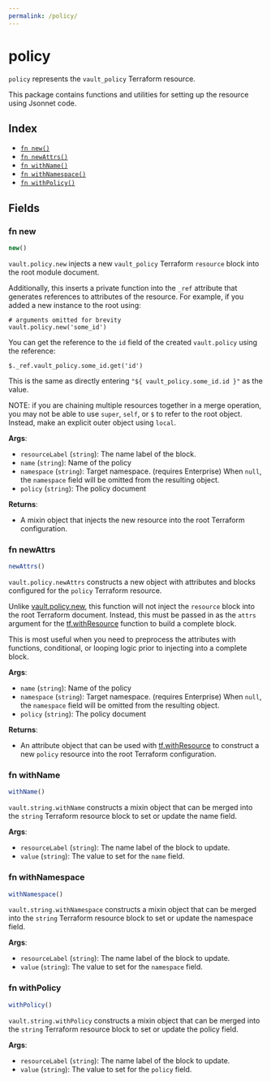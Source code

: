 ```yaml
---
permalink: /policy/
---
```


# policy

`policy` represents the `vault_policy` Terraform resource.



This package contains functions and utilities for setting up the resource using Jsonnet code.


## Index

* [`fn new()`](#fn-new)
* [`fn newAttrs()`](#fn-newattrs)
* [`fn withName()`](#fn-withname)
* [`fn withNamespace()`](#fn-withnamespace)
* [`fn withPolicy()`](#fn-withpolicy)

## Fields

### fn new

```ts
new()
```


`vault.policy.new` injects a new `vault_policy` Terraform `resource`
block into the root module document.

Additionally, this inserts a private function into the `_ref` attribute that generates references to attributes of the
resource. For example, if you added a new instance to the root using:

    # arguments omitted for brevity
    vault.policy.new('some_id')

You can get the reference to the `id` field of the created `vault.policy` using the reference:

    $._ref.vault_policy.some_id.get('id')

This is the same as directly entering `"${ vault_policy.some_id.id }"` as the value.

NOTE: if you are chaining multiple resources together in a merge operation, you may not be able to use `super`, `self`,
or `$` to refer to the root object. Instead, make an explicit outer object using `local`.

**Args**:
  - `resourceLabel` (`string`): The name label of the block.
  - `name` (`string`): Name of the policy
  - `namespace` (`string`): Target namespace. (requires Enterprise) When `null`, the `namespace` field will be omitted from the resulting object.
  - `policy` (`string`): The policy document

**Returns**:
- A mixin object that injects the new resource into the root Terraform configuration.


### fn newAttrs

```ts
newAttrs()
```


`vault.policy.newAttrs` constructs a new object with attributes and blocks configured for the `policy`
Terraform resource.

Unlike [vault.policy.new](#fn-new), this function will not inject the `resource`
block into the root Terraform document. Instead, this must be passed in as the `attrs` argument for the
[tf.withResource](https://github.com/tf-libsonnet/core/tree/main/docs#fn-withresource) function to build a complete block.

This is most useful when you need to preprocess the attributes with functions, conditional, or looping logic prior to
injecting into a complete block.

**Args**:
  - `name` (`string`): Name of the policy
  - `namespace` (`string`): Target namespace. (requires Enterprise) When `null`, the `namespace` field will be omitted from the resulting object.
  - `policy` (`string`): The policy document

**Returns**:
  - An attribute object that can be used with [tf.withResource](https://github.com/tf-libsonnet/core/tree/main/docs#fn-withresource) to construct a new `policy` resource into the root Terraform configuration.


### fn withName

```ts
withName()
```

`vault.string.withName` constructs a mixin object that can be merged into the `string`
Terraform resource block to set or update the name field.



**Args**:
  - `resourceLabel` (`string`): The name label of the block to update.
  - `value` (`string`): The value to set for the `name` field.


### fn withNamespace

```ts
withNamespace()
```

`vault.string.withNamespace` constructs a mixin object that can be merged into the `string`
Terraform resource block to set or update the namespace field.



**Args**:
  - `resourceLabel` (`string`): The name label of the block to update.
  - `value` (`string`): The value to set for the `namespace` field.


### fn withPolicy

```ts
withPolicy()
```

`vault.string.withPolicy` constructs a mixin object that can be merged into the `string`
Terraform resource block to set or update the policy field.



**Args**:
  - `resourceLabel` (`string`): The name label of the block to update.
  - `value` (`string`): The value to set for the `policy` field.
